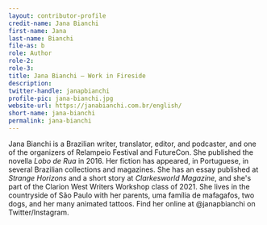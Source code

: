 ```yaml
---
layout: contributor-profile
credit-name: Jana Bianchi
first-name: Jana
last-name: Bianchi
file-as: b
role: Author
role-2:
role-3:
title: Jana Bianchi — Work in Fireside
description:
twitter-handle: janapbianchi
profile-pic: jana-bianchi.jpg
website-url: https://janabianchi.com.br/english/
short-name: jana-bianchi
permalink: jana-bianchi
---
```

Jana Bianchi is a Brazilian writer, translator, editor, and podcaster, and one of the organizers of Relampeio Festival and FutureCon. She published the novella _Lobo de Rua_ in 2016. Her fiction has appeared, in Portuguese, in several Brazilian collections and magazines. She has an essay published at _Strange Horizons_ and a short story at _Clarkesworld Magazine_, and she's part of the Clarion West Writers Workshop class of 2021. She lives in the countryside of São Paulo with her parents, uma família de mafagafos, two dogs, and her many animated tattoos. Find her online at @janapbianchi on Twitter/Instagram.

